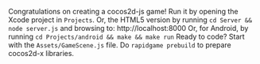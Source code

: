   Congratulations on creating a cocos2d-js game!
  Run it by opening the Xcode project in `Projects`.
  Or, the HTML5 version by running `cd Server && node server.js` and browsing to: http://localhost:8000
  Or, for Android, by running `cd Projects/android && make && make run`
  Ready to code? Start with the `Assets/GameScene.js` file.
  Do `rapidgame prebuild` to prepare cocos2d-x libraries.

